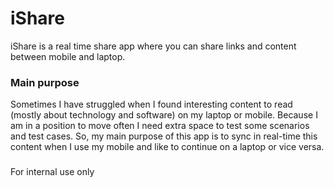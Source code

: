 # iShare
iShare is a real time share app where you can share links and content between mobile and laptop.

### Main purpose
Sometimes I have struggled when I found interesting content to read (mostly about technology and software) on my laptop or mobile. Because I am in a position to move often I need extra space to test some scenarios and test cases. So, my main purpose of this app is to sync in real-time this content when I use my mobile and like to continue on a laptop or vice versa.

###
For internal use only
